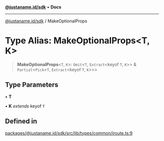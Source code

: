 [**@justaname.id/sdk**](../README.md) • **Docs**

***

[@justaname.id/sdk](../globals.md) / MakeOptionalProps

# Type Alias: MakeOptionalProps\<T, K\>

> **MakeOptionalProps**\<`T`, `K`\>: `Omit`\<`T`, `Extract`\<keyof `T`, `K`\>\> & `Partial`\<`Pick`\<`T`, `Extract`\<keyof `T`, `K`\>\>\>

## Type Parameters

• **T**

• **K** *extends* keyof `T`

## Defined in

[packages/@justaname.id/sdk/src/lib/types/common/iroute.ts:9](https://github.com/JustaName-id/JustaName-sdk/blob/7430def13fc61cd3fc8b89d25e0869ee390cc2d0/packages/@justaname.id/sdk/src/lib/types/common/iroute.ts#L9)
